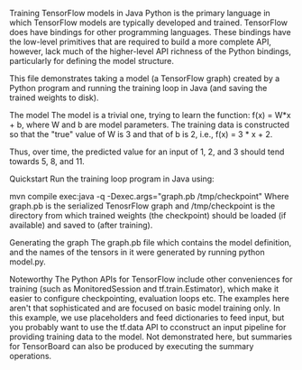 Training TensorFlow models in Java
Python is the primary language in which TensorFlow models are typically developed and trained. TensorFlow does have bindings for other programming languages. These bindings have the low-level primitives that are required to build a more complete API, however, lack much of the higher-level API richness of the Python bindings, particularly for defining the model structure.

This file demonstrates taking a model (a TensorFlow graph) created by a Python program and running the training loop in Java (and saving the trained weights to disk).

The model
The model is a trivial one, trying to learn the function: f(x) = W\*x + b, where W and b are model parameters. The training data is constructed so that the "true" value of W is 3 and that of b is 2, i.e., f(x) = 3 * x + 2.

Thus, over time, the predicted value for an input of 1, 2, and 3 should tend towards 5, 8, and 11.

Quickstart
Run the training loop program in Java using:

mvn compile exec:java -q -Dexec.args="graph.pb /tmp/checkpoint"
Where graph.pb is the serialized TenosrFlow graph and /tmp/checkpoint is the directory from which trained weights (the checkpoint) should be loaded (if available) and saved to (after training).

Generating the graph
The graph.pb file which contains the model definition, and the names of the tensors in it were generated by running python model.py.

Noteworthy
The Python APIs for TensorFlow include other conveniences for training (such as MonitoredSession and tf.train.Estimator), which make it easier to configure checkpointing, evaluation loops etc. The examples here aren't that sophisticated and are focused on basic model training only.
In this example, we use placeholders and feed dictionaries to feed input, but you probably want to use the tf.data API to cconstruct an input pipeline for providing training data to the model.
Not demonstrated here, but summaries for TensorBoard can also be produced by executing the summary operations.